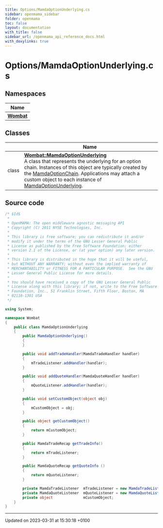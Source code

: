 ```yaml
---
title: Options/MamdaOptionUnderlying.cs
sidebar: openmama_sidebar
folder: openmama
toc: false
layout: documentation
with_title: false
sidebar_url: /openmama_api_reference_docs.html
with_doxylinks: true
---
```


# Options/MamdaOptionUnderlying.cs



## Namespaces

| Name           |
| -------------- |
| **[Wombat](namespaceWombat.html)**  |

## Classes

|                | Name           |
| -------------- | -------------- |
| class | **[Wombat::MamdaOptionUnderlying](classWombat_1_1MamdaOptionUnderlying.html)** <br>A class that represents the underlying for an option chain. Instances of this object are typically created by the [MamdaOptionChain](classWombat_1_1MamdaOptionChain.html). Applications may attach a custom object to each instance of [MamdaOptionUnderlying]().  |




## Source code

```csharp
/* $Id$
 *
 * OpenMAMA: The open middleware agnostic messaging API
 * Copyright (C) 2011 NYSE Technologies, Inc.
 *
 * This library is free software; you can redistribute it and/or
 * modify it under the terms of the GNU Lesser General Public
 * License as published by the Free Software Foundation; either
 * version 2.1 of the License, or (at your option) any later version.
 *
 * This library is distributed in the hope that it will be useful,
 * but WITHOUT ANY WARRANTY; without even the implied warranty of
 * MERCHANTABILITY or FITNESS FOR A PARTICULAR PURPOSE.  See the GNU
 * Lesser General Public License for more details.
 *
 * You should have received a copy of the GNU Lesser General Public
 * License along with this library; if not, write to the Free Software
 * Foundation, Inc., 51 Franklin Street, Fifth Floor, Boston, MA
 * 02110-1301 USA
 */

using System;

namespace Wombat
{
    public class MamdaOptionUnderlying
    {
        public MamdaOptionUnderlying()
        {
        }

        public void addTradeHandler(MamdaTradeHandler handler)
        {
            mTradeListener.addHandler(handler);
        }

        public void addQuoteHandler(MamdaQuoteHandler handler)
        {
            mQuoteListener.addHandler(handler);
        }

        public void setCustomObject(object obj)
        {
            mCustomObject = obj;
        }

        public object getCustomObject()
        {
            return mCustomObject;
        }

        public MamdaTradeRecap getTradeInfo()
        {
            return mTradeListener;
        }

        public MamdaQuoteRecap getQuoteInfo ()
        {
            return mQuoteListener;
        }

        private MamdaTradeListener  mTradeListener = new MamdaTradeListener();
        private MamdaQuoteListener  mQuoteListener = new MamdaQuoteListener();
        private object              mCustomObject;
    }
}
```


-------------------------------

Updated on 2023-03-31 at 15:30:18 +0100
